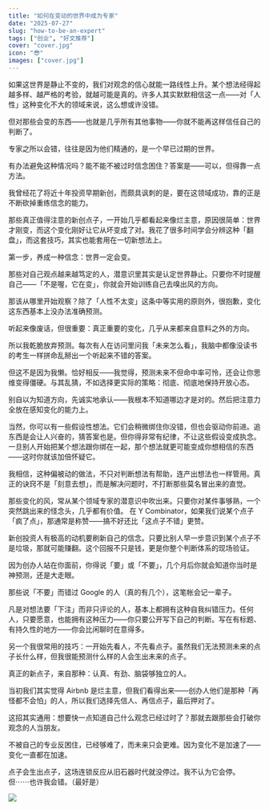 ```yaml
---
title: "如何在变动的世界中成为专家"
date: "2025-07-27"
slug: "how-to-be-an-expert"
tags: ["创业", "好文推荐"]
cover: "cover.jpg"
icon: "😎"
images: ["cover.jpg"]
---
```

如果这世界是静止不变的，我们对观念的信心就能一路线性上升。某个想法经得起越多样、越严格的考验，就越可能是真的。许多人其实默默相信这一点——对「人性」这种变化不大的领域来说，这么想或许没错。



但对那些会变的东西——也就是几乎所有其他事物——你就不能再这样信任自己的判断了。



专家之所以会错，往往是因为他们精通的，是一个早已过期的世界。



有办法避免这种情况吗？能不能不被过时信念困住？答案是——可以，但得靠一点方法。



我曾经花了将近十年投资早期新创，而颇具讽刺的是，要在这领域成功，靠的正是不断砍掉重练信念的能力。



那些真正值得注意的新创点子，一开始几乎都看起来像烂主意，原因很简单：世界才刚变，而这个变化刚好让它从坏变成了对。我花了很多时间学会分辨这种「翻盘」，而这套技巧，其实也能套用在一切新想法上。



第一步，养成一种信念：世界一定会变。



那些对自己观点越来越笃定的人，潜意识里其实是认定世界静止。只要你不时提醒自己——「不是喔，它在变」，你就会开始训练自己去嗅出风的方向。



那该从哪里开始观察？除了「人性不太变」这条中等实用的原则外，很抱歉，变化这东西基本上没办法准确预测。



听起来像废话，但很重要：真正重要的变化，几乎从来都来自意料之外的方向。



所以我乾脆放弃预测。每次有人在访问里问我「未来怎么看」，我脑中都像没读书的考生一样拼命乱掰出一个听起来不错的答案。



但这不是因为我懒。恰好相反——我觉得，预测未来不但命中率可怜，还会让你思维变得僵硬。与其乱猜，不如选择更实际的策略：彻底、彻底地保持开放心态。



别自以为知道方向，先诚实地承认——我根本不知道哪边才是对的。然后把注意力全放在感知变化的能力上。



当然，你可以有一些假设性想法。它们会稍微绑住你没错，但也会驱动你前进。追东西是会让人兴奋的，猜答案也是。但你得非常有纪律，不让这些假设变成执念。
一旦别人开始把某个想法跟你绑在一起，那个想法就更可能变成你想相信的东西——这时你就该加倍怀疑它。



我相信，这种偏被动的做法，不只对判断想法有帮助，连产出想法也一样管用。真正的诀窍不是「刻意去想」，而是解决问题时，不打断那些莫名冒出来的直觉。



那些变化的风，常从某个领域专家的潜意识中吹出来。只要你对某件事够熟，一个突然跳出来的怪念头，几乎都有价值。
在 Y Combinator，如果我们说某个点子「疯了点」，那通常是称赞——搞不好还比「这点子不错」更赞。



新创投资人有极高的动机要刷新自己的信念。只要比别人早一步意识到某个点子不是垃圾，那就可能赚翻。这个回报不只是钱，更是你整个判断体系的现场验证。



因为创办人站在你面前，你得说「要」或「不要」，几个月后你就会知道你当时是神预测，还是大走眼。



那些说「不要」而错过 Google 的人（真的有几个），这笔帐会记一辈子。



凡是对想法要「下注」而非只评论的人，基本上都拥有这种自我纠错压力。任何人，只要愿意，也能拥有这种压力——你只要公开写下自己的判断。写在有标题、有持久性的地方——你会比闲聊时在意得多。



另一个我很常用的技巧：一开始先看人，不先看点子。虽然我们无法预测未来的点子长什么样，但我很能预测什么样的人会生出未来的点子。



真正的新点子，来自那种：认真、有劲、脑袋够独立的人。



当初我们其实觉得 Airbnb 是烂主意，但我们看得出来——创办人他们是那种「再怪都不会怕」的人，所以我们选择先信人、再信点子，最后押对了。



这招其实通用：想要快一点知道自己什么观念已经过时了？那就去跟那些会打破你观念的人当朋友。



不被自己的专业反困住，已经够难了，而未来只会更难。因为变化不是加速了——变化一直都在加速。



点子会生出点子，这场连锁反应从旧石器时代就没停过。我不认为它会停。
但⋯⋯也许我会错。（最好是）




![](https://prod-files-secure.s3.us-west-2.amazonaws.com/112d0858-5090-4d34-a606-b75eb8d65fd2/46476355-9cf3-4e99-9b7a-3531bc426380/1000202064.png?X-Amz-Algorithm=AWS4-HMAC-SHA256&X-Amz-Content-Sha256=UNSIGNED-PAYLOAD&X-Amz-Credential=ASIAZI2LB466ZZX7Z4XW%2F20251012%2Fus-west-2%2Fs3%2Faws4_request&X-Amz-Date=20251012T035022Z&X-Amz-Expires=3600&X-Amz-Security-Token=IQoJb3JpZ2luX2VjEHYaCXVzLXdlc3QtMiJIMEYCIQDEWQR7rRZA0Rzx0%2F%2BCJ3E1wVH3HWzhdhRlQZlCy2Ly4QIhAI%2FHTjTY3kkZl89jyxZoof5jfY7cPKe51R8SLxYrPpCYKv8DCB8QABoMNjM3NDIzMTgzODA1IgwE%2Bpqs7ztmMPEj8qUq3AOxRk4vCoSD9karOWajaR8Qe2O8yyHXfZRpuWWUu7l9LPhRYA3el6gsEIyT6qSQcilov8jmzuzj75vNOvunZvRr3sakREoDQtIDun4jiLz4G3U69ccHZ8veDfOkSNUp%2FxEk71VwrHuidlwvvEkB8s7u2kS6p0tjAuCNzAGhHEHUXfENW5J9ZrlfqvIh%2BKDljl8cxeGMWROIbooVx2UvtynfvyDKOW3%2BGv%2FL3rXSsJ%2BoGBg%2BfHZXtevzxJ%2FefE3e6SbOV5hsetPvbxRPEY0tfxdC2Xo8%2FGlCaQQAxmGRQ0SQuhph1sSFg1ReSVn19%2FLD6kmsEEUDgALBhIPkkczaBFTdasSl52CDtd3PyQ9BKUx%2FaETz4oPxBQ7oFX1KOVfNv84b2GWOcoBPYTnrI5qldrcO%2Bs38nf0QGPL4dZiAwmDJCQzPoaa7N%2FWpZAw4fLhMBJreNoLV%2Bc9XsT%2BuaUG0wI9cSl4g7Oml%2Bbb%2B0TPlZmiE1Lvz%2BUZRb%2B9Ekx4AFLXHRoxR29sTt1aMtMyhXkHxHnDt7TLgvWIepAqBMpuuHbvG3noUU7UPl9Ukc00TnjlKLTR26viUcSLAcVZZIH2Ehqc9NBClEHoOoYQpi0LwDUpUgAGpQNdm%2BbTj2HvRpjDxpqvHBjqkAaDtaEfft036pw8IhGRk0ZJYCEVdNYO9xwFvKaiuF7ZbBtuutF5JeZuxGytaCh4FEVsDqDDP%2BT5KSCh%2B0LKRAPcma3Q619HLLT%2BX22BfdAI5a4l%2BxDxzcMFQwGjC6qlLT7j%2FrR1P5ROf59Yn0a7nK%2BTldGx4DX5NKV%2B%2FmGVymcCu9qq1MdwqH8lUC9uXrT2r%2BX5dzEqHLD6d4893ARrOB%2FRAd6Gd&X-Amz-Signature=b4e351cb5f37dcc58e5aae982a59e7d318df739c949219da1d03957324fbafa2&X-Amz-SignedHeaders=host&x-amz-checksum-mode=ENABLED&x-id=GetObject)

